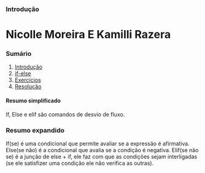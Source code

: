 ### Introdução

# Nicolle Moreira E Kamilli Razera

### Sumário

1. [Introdução](#Introdução)
2. [if-else](#if-else)
2. [Exercícios](#exercicios)
3. [Resolução](#resolução)

#### Resumo simplificado

If, Else e elif são comandos de desvio de fluxo.

### Resumo expandido 

If(se) é uma condicional que permite avaliar se a expressão é afirmativa.
Else(se não) é a condicional que avalia se a condição é negativa.
Elif(se não se) é a junção de else + if, ele faz com que as condições sejam interligadas (se ele satisfizer uma condição ele não verifica as outras). 